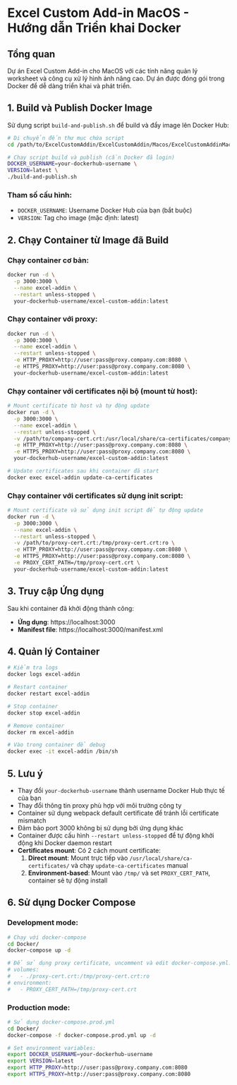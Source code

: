 # Excel Custom Add-in MacOS - Hướng dẫn Triển khai Docker

## Tổng quan

Dự án Excel Custom Add-in cho MacOS với các tính năng quản lý worksheet và công cụ xử lý hình ảnh nâng cao. Dự án được đóng gói trong Docker để dễ dàng triển khai và phát triển.

## 1. Build và Publish Docker Image

Sử dụng script `build-and-publish.sh` để build và đẩy image lên Docker Hub:

```bash
# Di chuyển đến thư mục chứa script
cd /path/to/ExcelCustomAddin/ExcelCustomAddin/Macos/ExcelCustomAddinMacOS/

# Chạy script build và publish (cần Docker đã login)
DOCKER_USERNAME=your-dockerhub-username \
VERSION=latest \
./build-and-publish.sh
```

### Tham số cấu hình:
- `DOCKER_USERNAME`: Username Docker Hub của bạn (bắt buộc)
- `VERSION`: Tag cho image (mặc định: latest)

## 2. Chạy Container từ Image đã Build

### Chạy container cơ bản:
```bash
docker run -d \
  -p 3000:3000 \
  --name excel-addin \
  --restart unless-stopped \
  your-dockerhub-username/excel-custom-addin:latest
```

### Chạy container với proxy:
```bash
docker run -d \
  -p 3000:3000 \
  --name excel-addin \
  --restart unless-stopped \
  -e HTTP_PROXY=http://user:pass@proxy.company.com:8080 \
  -e HTTPS_PROXY=http://user:pass@proxy.company.com:8080 \
  your-dockerhub-username/excel-custom-addin:latest
```

### Chạy container với certificates nội bộ (mount từ host):
```bash
# Mount certificate từ host và tự động update
docker run -d \
  -p 3000:3000 \
  --name excel-addin \
  --restart unless-stopped \
  -v /path/to/company-cert.crt:/usr/local/share/ca-certificates/company-cert.crt:ro \
  -e HTTP_PROXY=http://user:pass@proxy.company.com:8080 \
  -e HTTPS_PROXY=http://user:pass@proxy.company.com:8080 \
  your-dockerhub-username/excel-custom-addin:latest

# Update certificates sau khi container đã start
docker exec excel-addin update-ca-certificates
```

### Chạy container với certificates sử dụng init script:
```bash
# Mount certificate và sử dụng init script để tự động update
docker run -d \
  -p 3000:3000 \
  --name excel-addin \
  --restart unless-stopped \
  -v /path/to/proxy-cert.crt:/tmp/proxy-cert.crt:ro \
  -e HTTP_PROXY=http://user:pass@proxy.company.com:8080 \
  -e HTTPS_PROXY=http://user:pass@proxy.company.com:8080 \
  -e PROXY_CERT_PATH=/tmp/proxy-cert.crt \
  your-dockerhub-username/excel-custom-addin:latest
```

## 3. Truy cập Ứng dụng

Sau khi container đã khởi động thành công:
- **Ứng dụng**: https://localhost:3000
- **Manifest file**: https://localhost:3000/manifest.xml

## 4. Quản lý Container

```bash
# Kiểm tra logs
docker logs excel-addin

# Restart container
docker restart excel-addin

# Stop container
docker stop excel-addin

# Remove container
docker rm excel-addin

# Vào trong container để debug
docker exec -it excel-addin /bin/sh
```

## 5. Lưu ý

- Thay đổi `your-dockerhub-username` thành username Docker Hub thực tế của bạn
- Thay đổi thông tin proxy phù hợp với môi trường công ty
- Container sử dụng webpack default certificate để tránh lỗi certificate mismatch
- Đảm bảo port 3000 không bị sử dụng bởi ứng dụng khác
- Container được cấu hình `--restart unless-stopped` để tự động khởi động khi Docker daemon restart
- **Certificates mount**: Có 2 cách mount certificate:
  1. **Direct mount**: Mount trực tiếp vào `/usr/local/share/ca-certificates/` và chạy `update-ca-certificates` manual
  2. **Environment-based**: Mount vào `/tmp/` và set `PROXY_CERT_PATH`, container sẽ tự động install

## 6. Sử dụng Docker Compose

### Development mode:
```bash
# Chạy với docker-compose
cd Docker/
docker-compose up -d

# Để sử dụng proxy certificate, uncomment và edit docker-compose.yml:
# volumes:
#   - ./proxy-cert.crt:/tmp/proxy-cert.crt:ro
# environment:
#   - PROXY_CERT_PATH=/tmp/proxy-cert.crt
```

### Production mode:
```bash
# Sử dụng docker-compose.prod.yml
cd Docker/
docker-compose -f docker-compose.prod.yml up -d

# Set environment variables:
export DOCKER_USERNAME=your-dockerhub-username
export VERSION=latest
export HTTP_PROXY=http://user:pass@proxy.company.com:8080
export HTTPS_PROXY=http://user:pass@proxy.company.com:8080
```
